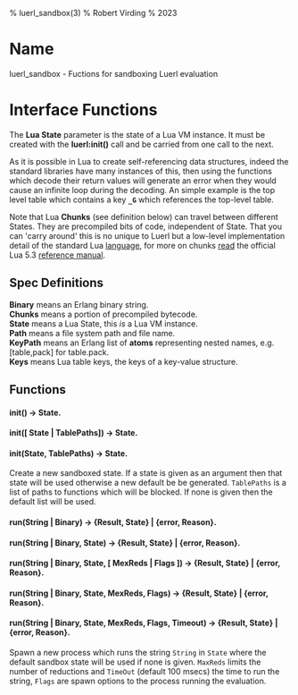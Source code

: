 % luerl_sandbox(3)
% Robert Virding
% 2023

# Name
luerl_sandbox - Fuctions for sandboxing Luerl evaluation

# Interface Functions
The **Lua State** parameter is the state of a Lua VM instance. It must be created with the **luerl:init()** call and  be carried from one call to the next.

As it is possible in Lua to create self-referencing data structures, indeed the standard libraries have many instances of this, then using the functions which decode their return values will generate an error when they would cause an infinite loop during the decoding. An simple example is the top level table which contains a key **`_G`** which references the top-level table.

Note that Lua **Chunks** (see definition below) can travel between different States. They are precompiled bits of code, independent of State. That you can 'carry around' this is no unique to Luerl but a low-level implementation detail of the standard Lua [language](https://lua.org), for more on chunks [read](https://www.lua.org/manual/5.3/manual.html#3.3.2) the official Lua 5.3 [reference manual](https://www.lua.org/manual/5.3/manual.html).

## Spec Definitions
**Binary** means an Erlang binary string.   
**Chunks** means a portion of precompiled bytecode.   
**State** means a Lua State, this *is* a Lua VM instance.        
**Path** means a file system path and file name.  
**KeyPath** means an Erlang list of **atoms** representing nested names, e.g. [table,pack] for table.pack.  
**Keys** means Lua table keys, the keys of a key-value structure.

## Functions

#### init() -> State.
#### init([ State | TablePaths]) -> State.
#### init(State, TablePaths) -> State.

Create a new sandboxed state. If a state is given as an argument then that state will be used otherwise a new default be be generated. ``TablePaths`` is a list of paths to functions which will be blocked. If none is given then the default list will be used.

#### run(String | Binary) -> {Result, State} | {error, Reason}.
#### run(String | Binary, State) -> {Result, State} | {error, Reason}.
#### run(String | Binary, State, [ MexReds | Flags ]) -> {Result, State} | {error, Reason}.
#### run(String | Binary, State, MexReds, Flags) -> {Result, State} | {error, Reason}.
#### run(String | Binary, State, MexReds, Flags, Timeout) -> {Result, State} | {error, Reason}.

Spawn a new process which runs the string `String` in `State` where the default sandbox state will be used if none is given. `MaxReds` limits the number of reductions and `TimeOut` (default 100 msecs) the time to run the string, `Flags` are spawn options to the process running the evaluation.
